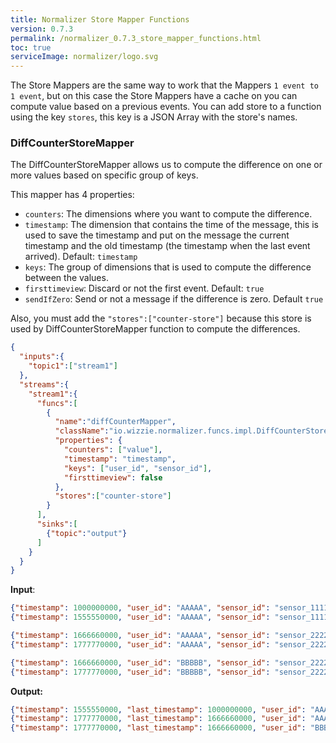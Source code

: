 ```yaml
---
title: Normalizer Store Mapper Functions
version: 0.7.3
permalink: /normalizer_0.7.3_store_mapper_functions.html
toc: true
serviceImage: normalizer/logo.svg
---
```


The Store Mappers are the same way to work that the Mappers `1 event to 1 event`, but on this case the Store Mappers have a cache on you can compute value based on a previous events.
You can add store to a function using the key `stores`, this key is a JSON Array with the store's names.

### DiffCounterStoreMapper

The DiffCounterStoreMapper allows us to compute the difference on one or more values based on specific group of keys.

This mapper has 4 properties:

* `counters`: The dimensions where you want to compute the difference.
* `timestamp`: The dimension that contains the time of the message, this is used to save the timestamp and put on the message the current timestamp and the old timestamp (the timestamp when the last event arrived). Default: `timestamp`
* `keys`: The group of dimensions that is used to compute the difference between the values.
* `firsttimeview`: Discard or not the first event. Default: `true`
* `sendIfZero`: Send or not a message if the difference is zero. Default `true`

Also, you must add the `"stores":["counter-store"]` because this store is used by DiffCounterStoreMapper function to compute the differences.

```json
{
  "inputs":{
    "topic1":["stream1"]
  },
  "streams":{
    "stream1":{
      "funcs":[
        {
          "name":"diffCounterMapper",
          "className":"io.wizzie.normalizer.funcs.impl.DiffCounterStoreMapper",
          "properties": {
            "counters": ["value"],
            "timestamp": "timestamp",
            "keys": ["user_id", "sensor_id"],
            "firsttimeview": false
          },
          "stores":["counter-store"]
        }
      ],
      "sinks":[
        {"topic":"output"}
      ]
    }
  }
}
```

**Input**:

```json
{"timestamp": 1000000000, "user_id": "AAAAA", "sensor_id": "sensor_1111", "value": 10000}
{"timestamp": 1555550000, "user_id": "AAAAA", "sensor_id": "sensor_1111", "value": 22000}

{"timestamp": 1666660000, "user_id": "AAAAA", "sensor_id": "sensor_2222", "value": 22000}
{"timestamp": 1777770000, "user_id": "AAAAA", "sensor_id": "sensor_2222", "value": 25000}

{"timestamp": 1666660000, "user_id": "BBBBB", "sensor_id": "sensor_2222", "value": 30000}
{"timestamp": 1777770000, "user_id": "BBBBB", "sensor_id": "sensor_2222", "value": 40000}

```

**Output:**

```json
{"timestamp": 1555550000, "last_timestamp": 1000000000, "user_id": "AAAAA", "sensor_id": "sensor_1111", "value": 12000}
{"timestamp": 1777770000, "last_timestamp": 1666660000, "user_id": "AAAAA", "sensor_id": "sensor_2222", "value": 3000}
{"timestamp": 1777770000, "last_timestamp": 1666660000, "user_id": "BBBBB", "sensor_id": "sensor_2222", "value": 10000}

```
